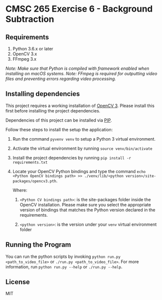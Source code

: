 # CMSC 265 Exercise 6 - Background Subtraction

## Requirements

1. Python 3.6.x or later
2. OpenCV 3.x
3. FFmpeg 3.x

_Note: Make sure that Python is compiled with framework enabled when installing on macOS systems._
_Note: FFmpeg is required for outputting video files and preventing errors regarding video processing._

## Installing dependencies

This project requires a working installation of [OpenCV 3](http://opencv.org/). Please install this first before installing
the project dependencies.

Dependencies of this project can be installed via [PIP](https://pypi.python.org/pypi/pip).

Follow these steps to install the setup the application:

1. Run the command `pyvenv venv` to setup a Python 3 virtual environment.
2. Activate the virtual environment by running `source venv/bin/activate`
3. Install the project dependencies by running `pip install -r requirements.txt`
4. Locate your OpenCV Python bindings and type the command `echo <Python OpenCV bindings path> >> ./venv/lib/<python version>/site-packages/opencv3.pth`.

    Where:

    1. `<Python CV bindings path>`: is the site-packages folder inside the OpenCV installation.
    Please make sure you select the appropriate version of bindings that matches the Python version declared in the requirements.

    2. `<python version>`: is the version under your `venv` virtual environment folder

## Running the Program

You can run the python scripts by invoking `python run.py <path_to_video_file>` or `./run.py <path_to_video_file>`.
For more information, run `python run.py --help` or `./run.py --help`.

## License

MIT


